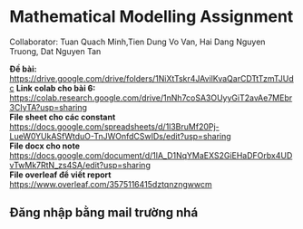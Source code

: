 # Mathematical Modelling Assignment
Collaborator: Tuan Quach Minh,Tien Dung Vo Van, Hai Dang Nguyen Truong, Dat Nguyen Tan

**Đề bài:** https://drive.google.com/drive/folders/1NiXtTskr4JAvilKvaQarCDTtTzmTJUdc
**Link colab cho bài 6:** https://colab.research.google.com/drive/1nNh7coSA3OUyyGiT2avAe7MEbr3CIyTA?usp=sharing  
**File sheet cho các constant** https://docs.google.com/spreadsheets/d/1l3BruMf20Pj-LueW0YUkASfWtduO-TnJWOnfdCSwIDs/edit?usp=sharing  
**File docx cho note** https://docs.google.com/document/d/1lA_D1NqYMaEXS2GiEHaDFOrbx4UDvTwMk7RtN_zs4SA/edit?usp=sharing  
**File overleaf để viết report** https://www.overleaf.com/3575116415dztqnzngwwcm

## Đăng nhập bằng mail trường nhá
